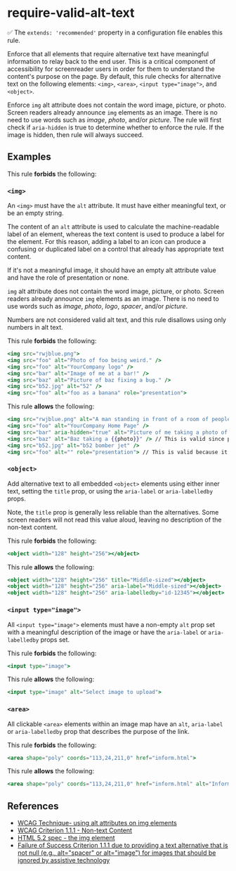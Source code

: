 # require-valid-alt-text

✅ The `extends: 'recommended'` property in a configuration file enables this rule.

Enforce that all elements that require alternative text have meaningful information to relay back to the end user. This is a critical component of accessibility for screenreader users in order for them to understand the content's purpose on the page. By default, this rule checks for alternative text on the following elements: `<img>`, `<area>`, `<input type="image">`, and `<object>`.

Enforce `img` alt attribute does not contain the word image, picture, or photo. Screen readers already announce `img` elements as an image. There is no need to use words such as *image*, *photo*, and/or *picture*. The rule will first check if `aria-hidden` is true to determine whether to enforce the rule. If the image is hidden, then rule will always succeed.

## Examples

This rule **forbids** the following:

### `<img>`

An `<img>` must have the `alt` attribute. It must have either meaningful text, or be an empty string.

The content of an `alt` attribute is used to calculate the machine-readable label of an element, whereas the text content is used to produce a label for the element. For this reason, adding a label to an icon can produce a confusing or duplicated label on a control that already has appropriate text content.

If it's not a meaningful image, it should have an empty alt attribute value and have the role of presentation or none.

`img` alt attribute does not contain the word image, picture, or photo. Screen readers already announce `img` elements as an image. There is no need to use words such as *image*, *photo*, *logo*, *spacer*, and/or *picture*.

Numbers are not considered valid alt text, and this rule disallows using only numbers in alt text.

This rule **forbids** the following:

```hbs
<img src="rwjblue.png">
<img src="foo" alt="Photo of foo being weird." />
<img src="foo" alt="YourCompany logo" />
<img src="bar" alt="Image of me at a bar!" />
<img src="baz" alt="Picture of baz fixing a bug." />
<img src="b52.jpg" alt="52" />
<img src="foo" alt="foo as a banana" role="presentation">
```

This rule **allows** the following:

```hbs
<img src="rwjblue.png" alt="A man standing in front of a room of people, giving a presentation about Ember.">
<img src="foo" alt="YourCompany Home Page" />
<img src="bar" aria-hidden="true" alt="Picture of me taking a photo of an image" /> // Will pass because it is hidden.
<img src="baz" alt="Baz taking a {{photo}}" /> // This is valid since photo is a variable name.
<img src="b52.jpg" alt="b52 bomber jet" />
<img src="foo" alt="" role="presentation"> // This is valid because it has a role of presentation.
```

### `<object>`

Add alternative text to all embedded `<object>` elements using either inner text, setting the `title` prop, or using the `aria-label` or `aria-labelledby` props.

Note, the `title` prop is generally less reliable than the alternatives. Some screen readers will not read this value aloud, leaving no description of the non-text content.

This rule **forbids** the following:

```hbs
<object width="128" height="256"></object>
```

This rule **allows** the following:

```hbs
<object width="128" height="256" title="Middle-sized"></object>
<object width="128" height="256" aria-label="Middle-sized"></object>
<object width="128" height="256" aria-labelledby="id-12345"></object>
```

### `<input type="image">`

All `<input type="image">` elements must have a non-empty `alt` prop set with a meaningful description of the image or have the `aria-label` or `aria-labelledby` props set.

This rule **forbids** the following:

```hbs
<input type="image">
```

This rule **allows** the following:

```hbs
<input type="image" alt="Select image to upload">
```

### `<area>`

All clickable `<area>` elements within an image map have an `alt`, `aria-label` or `aria-labelledby` prop that describes the purpose of the link.

This rule **forbids** the following:

```hbs
<area shape="poly" coords="113,24,211,0" href="inform.html">
```

This rule **allows** the following:

```hbs
<area shape="poly" coords="113,24,211,0" href="inform.html" alt="Inform">
```

## References

* [WCAG Technique- using alt attributes on img elements](https://www.w3.org/TR/WCAG20-TECHS/H37.html)
* [WCAG Criterion 1.1.1 - Non-text Content](https://www.w3.org/WAI/WCAG21/Understanding/non-text-content.html)
* [HTML 5.2 spec - the img element](https://www.w3.org/TR/html5/semantics-embedded-content.html#the-img-element)
* [Failure of Success Criterion 1.1.1 due to providing a text alternative that is not null (e.g., alt="spacer" or alt="image") for images that should be ignored by assistive technology](https://www.w3.org/WAI/WCAG21/Techniques/failures/F39)
